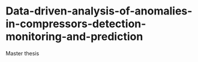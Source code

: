 # Data-driven-analysis-of-anomalies-in-compressors-detection-monitoring-and-prediction
Master thesis
